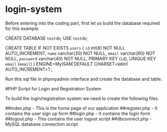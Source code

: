 # login-system
Before entering into the coding part, first let us build the database required for this example.

CREATE DATABASE `testdb`;
USE `testdb`;

CREATE TABLE IF NOT EXISTS `users` (
  `id` int(8) NOT NULL AUTO_INCREMENT,
  `name` varchar(30) NOT NULL,
  `email` varchar(60) NOT NULL,
  `password` varchar(40) NOT NULL,
  PRIMARY KEY (`id`),
  UNIQUE KEY `email` (`email`)
) ENGINE=MyISAM  DEFAULT CHARSET=latin1 AUTO_INCREMENT=1 ;

Run this sql file in phpmyadmin interface and create the database and table.

#PHP Script for Login and Registration System

To build the login/registration system we need to create the following files.

##index.php - This is the home page of our application
##register.php - It contains the user sign up form
##login.php - It contains the login form
##logout.php - This contains the user logout script
##dbconnect.php - MySQL database connection script




